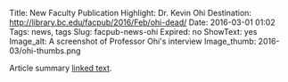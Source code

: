 Title: New Faculty Publication Highlight: Dr. Kevin Ohi 
Destination: http://library.bc.edu/facpub/2016/Feb/ohi-dead/
Date: 2016-03-01 01:02 
Tags: news, tags 
Slug: facpub-news-ohi 
Expired: no
ShowText: yes
Image_alt: A screenshot of Professor Ohi's interview
Image_thumb: 2016-03/ohi-thumbs.png

Article summary [linked text](http://www.google.com).
